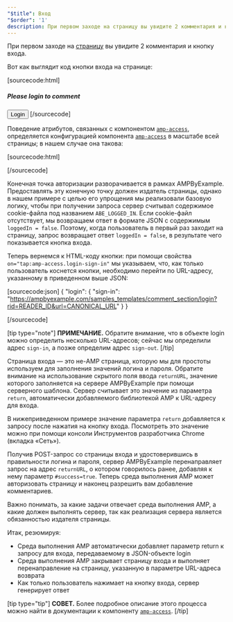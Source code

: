 ```yaml
---
"$title": Вход
"$order": '1'
description: При первом заходе на страницу вы увидите 2 комментария и кнопку входа. Если поискать кнопку входа в коде страницы, вот что вы обнаружите...
---
```


При первом заходе на [страницу](../../../../documentation/examples/previews/Comment_Section.html) вы увидите 2 комментария и кнопку входа.

<amp-img src="/static/img/login-button.jpg" alt="Login button" height="290" width="300"></amp-img>

Вот как выглядит код кнопки входа на странице:

[sourcecode:html]
<span amp-access="NOT loggedIn" role="button" tabindex="0" amp-access-hide>
  <h5>Please login to comment</h5>
  <button on="tap:amp-access.login-sign-in" class="button-primary comment-button">Login</button>
</span>
[/sourcecode]

Поведение атрибутов, связанных с компонентом [`amp-access`](../../../../documentation/components/reference/amp-access.md), определяется конфигурацией компонента [`amp-access`](../../../../documentation/components/reference/amp-access.md) в масштабе всей страницы; в нашем случае она такова:

[sourcecode:html]
<script id="amp-access" type="application/json">
  {
    "authorization": "https://ampbyexample.com/samples_templates/comment_section/authorization?rid=READER_ID&url=CANONICAL_URL&ref=DOCUMENT_REFERRER&_=RANDOM",
    "noPingback": "true",
    "login": {
      "sign-in": "https://ampbyexample.com/samples_templates/comment_section/login?rid=READER_ID&url=CANONICAL_URL",
      "sign-out": "https://ampbyexample.com/samples_templates/comment_section/logout"
    },
    "authorizationFallbackResponse": {
      "error": true,
      "loggedIn": false
    }
  }
</script>
[/sourcecode]

Конечная точка авторизации разворачивается в рамках AMPByExample. Предоставлять эту конечную точку должен издатель страницы, однако в нашем примере с целью его упрощения мы реализовали базовую логику, чтобы при получении запроса сервер считывал содержимое cookie-файла под названием `ABE_LOGGED_IN`. Если cookie-файл отсутствует, мы возвращаем ответ в формате JSON с содержимым `loggedIn = false`. Поэтому, когда пользователь в первый раз заходит на страницу, запрос возвращает ответ `loggedIn = false`, в результате чего показывается кнопка входа.

Теперь вернемся к HTML-коду кнопки: при помощи свойства `on="tap:amp-access.login-sign-in"` мы указываем, что, как только пользователь коснется кнопки, необходимо перейти по URL-адресу, указанному в приведенном выше JSON:

[sourcecode:json]
{
	"login": {
    "sign-in": "https://ampbyexample.com/samples_templates/comment_section/login?rid=READER_ID&url=CANONICAL_URL"
  }
}

[/sourcecode]

[tip type="note"] **ПРИМЕЧАНИЕ.** Обратите внимание, что в объекте login можно определить несколько URL-адресов; сейчас мы определили адрес `sign-in`, а позже определим адрес `sign-out`. [/tip]

Страница входа — это не-AMP страница, которую мы для простоты используем для заполнения значений логина и пароля. Обратите внимание на использование скрытого поля ввода `returnURL`, значение которого заполняется на сервере AMPByExample при помощи серверного шаблона. Сервер считывает это значение из параметра `return`, автоматически добавляемого библиотекой AMP к URL-адресу для входа.

В нижеприведенном примере значение параметра `return` добавляется к запросу после нажатия на кнопку входа. Посмотреть это значение можно при помощи консоли Инструментов разработчика Chrome (вкладка «Сеть»).

<amp-img src="/static/img/return-parameter.jpg" alt="Return parameter" height="150" width="600"></amp-img>

Получив POST-запрос со страницы входа и удостоверившись в правильности логина и пароля, сервер AMPByExample перенаправляет запрос на адрес `returnURL`, о котором говорилось ранее, добавляя к нему параметр `#success=true`. Теперь среда выполнения AMP может авторизовать страницу и наконец разрешить вам добавление комментариев.

Важно понимать, за какие задачи отвечает среда выполнения AMP, а какие должен выполнять сервер, так как реализация сервера является обязанностью издателя страницы.

Итак, резюмируя:

- Среда выполнения AMP автоматически добавляет параметр return к запросу для входа, передаваемому в JSON-объекте login
- Среда выполнения AMP закрывает страницу входа и выполняет перенаправление на страницу, указанную в параметре URL-адреса возврата
- Как только пользователь нажимает на кнопку входа, сервер генерирует ответ

[tip type="tip"] **СОВЕТ.** Более подробное описание этого процесса можно найти в документации к компоненту [`amp-access`](../../../../documentation/components/reference/amp-access.md). [/tip]
